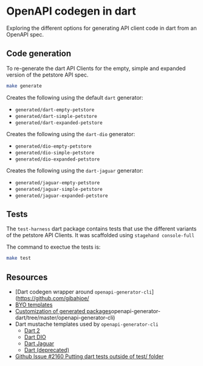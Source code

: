 # OpenAPI codegen in dart

Exploring the different options for generating API client code in dart from an OpenAPI spec.

## Code generation

To re-generate the dart API Clients for the empty, simple and expanded version of the petstore API spec.

```sh
make generate
```

Creates the following using the default `dart` generator:

- `generated/dart-empty-petstore`
- `generated/dart-simple-petstore`
- `generated/dart-expanded-petstore`

Creates the following using the `dart-dio` generator:

- `generated/dio-empty-petstore`
- `generated/dio-simple-petstore`
- `generated/dio-expanded-petstore`

Creates the following using the `dart-jaguar` generator:

- `generated/jaguar-empty-petstore`
- `generated/jaguar-simple-petstore`
- `generated/jaguar-expanded-petstore`

## Tests

The `test-harness` dart package contains tests that use the different variants of the petstore API Clients. It was scaffolded using `stagehand console-full`

The command to exectue the tests is:

```sh
make test
```

## Resources

- [Dart codegen wrapper around `openapi-generator-cli`](https://github.com/gibahjoe/
- [BYO templates](https://openapi-generator.tech/docs/templating)
- [Customization of generated packages](https://openapi-generator.tech/docs/customization)openapi-generator-dart/tree/master/openapi-generator-cli)
- Dart mustache templates used by `openapi-generator-cli`
  - [Dart 2](https://github.com/OpenAPITools/openapi-generator/tree/master/modules/openapi-generator/src/main/resources/dart2)
  - [Dart DIO](https://github.com/OpenAPITools/openapi-generator/tree/master/modules/openapi-generator/src/main/resources/dart-dio)
  - [Dart Jaguar](https://github.com/OpenAPITools/openapi-generator/tree/master/modules/openapi-generator/src/main/resources/dart-jaguar)
  - [Dart (deprecated)](https://github.com/OpenAPITools/openapi-generator/tree/master/modules/openapi-generator/src/main/resources/dart)
- [Github Issue #2160 Putting dart tests outside of test/ folder](https://github.com/Dart-Code/Dart-Code/issues/2160)
